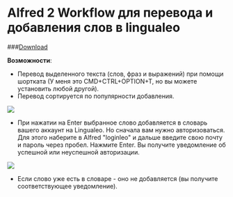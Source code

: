 # Alfred 2 Workflow для перевода и добавления слов в lingualeo

###[Download](https://github.com/PazzaVlad/alfred-lingualeo/releases/download/1.1.0/LinguaLeo.Translate.alfredworkflow?raw=true)

**Возможности**:
- Перевод выделенного текста (слов, фраз и выражений) при помощи шортката (У меня это CMD+CTRL+OPTION+T, но вы можете установить любой другой).
- Перевод сортируется по популярности добавления.

![](https://github.com/PazzaVlad/alfred-lingualeo/blob/master/screenshots/screenshot_1.png)

- При нажатии на Enter выбранное слово добавляется в словарь вашего аккаунт на Lingualeo. Но сначала вам нужно авторизоваться. Для этого наберите в Alfred "loginleo" и дальше введите свою почту и пароль через пробел. Нажмите Enter. Вы получите уведомление об успешной или неуспешной авторизации.

![](https://github.com/PazzaVlad/alfred-lingualeo/blob/master/screenshots/screenshot_2.png)

- Если слово уже есть в словаре - оно не добавляется (вы получите соответствующее уведомление).

